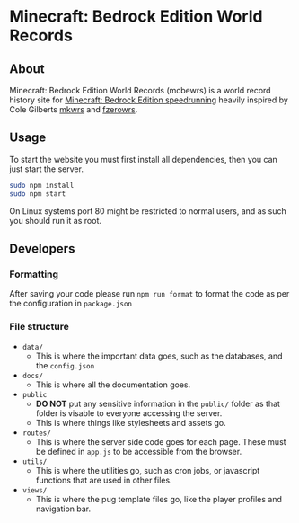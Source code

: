 # Minecraft: Bedrock Edition World Records

## About

Minecraft: Bedrock Edition World Records (mcbewrs) is a world record history site for [Minecraft: Bedrock Edition speedrunning](https://www.speedrun.com/mcbe) heavily inspired by Cole Gilberts [mkwrs](https://www.mkwrs.com/) and [fzerowrs](https://www.fzerowrs.com).

## Usage

To start the website you must first install all dependencies, then you can just start the server.

```sh
sudo npm install
sudo npm start
```

On Linux systems port 80 might be restricted to normal users, and as such you should run it as root.

## Developers

### Formatting

After saving your code please run `npm run format` to format the code as per the configuration in `package.json`

### File structure

- `data/`
  - This is where the important data goes, such as the databases, and the `config.json`
- `docs/`
  - This is where all the documentation goes.
- `public`
  - **DO NOT** put any sensitive information in the `public/` folder as that folder is visable to everyone accessing the server.
  - This is where things like stylesheets and assets go.
- `routes/`
  - This is where the server side code goes for each page. These must be defined in `app.js` to be accessible from the browser.
- `utils/`
  - This is where the utilities go, such as cron jobs, or javascript functions that are used in other files.
- `views/`
  - This is where the pug template files go, like the player profiles and navigation bar.
